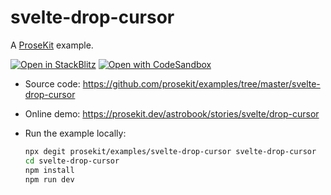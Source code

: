 # svelte-drop-cursor

A [ProseKit](https://prosekit.dev) example.

[![Open in StackBlitz](https://developer.stackblitz.com/img/open_in_stackblitz.svg)](https://stackblitz.com/github/prosekit/examples/tree/master/svelte-drop-cursor)
[![Open with CodeSandbox](https://assets.codesandbox.io/github/button-edit-lime.svg)](https://codesandbox.io/p/sandbox/github/prosekit/examples/tree/master/svelte-drop-cursor)

- Source code: https://github.com/prosekit/examples/tree/master/svelte-drop-cursor
- Online demo: https://prosekit.dev/astrobook/stories/svelte/drop-cursor
- Run the example locally:

  ```bash
  npx degit prosekit/examples/svelte-drop-cursor svelte-drop-cursor
  cd svelte-drop-cursor
  npm install
  npm run dev
  ```

